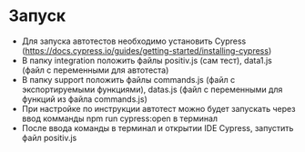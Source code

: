 # Запуск
- Для запуска автотестов необходимо установить Cypress (https://docs.cypress.io/guides/getting-started/installing-cypress)
- В папку integration положить файлы positiv.js (сам тест), data1.js (файл с переменными для автотеста)
- В папку support положить файлы commands.js (файл с экспортируемыми функциями), datas.js (файл с переменными для функций из файла commands.js)
- При настройке по инструкции автотест можно будет запускать через ввод комманды npm run cypress:open
 в терминал
- После ввода команды в терминал и открытии IDE Cypress, запустить файл positiv.js

